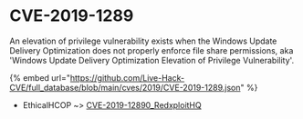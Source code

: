 # CVE-2019-1289

An elevation of privilege vulnerability exists when the Windows Update Delivery Optimization does not properly enforce file share permissions, aka 'Windows Update Delivery Optimization Elevation of Privilege Vulnerability'.

{% embed url="https://github.com/Live-Hack-CVE/full_database/blob/main/cves/2019/CVE-2019-1289.json" %}


* EthicalHCOP ~> [CVE-2019-12890_RedxploitHQ](https://zeste.alice-snow.ru/2019/database/cve-2019-1289/cve-2019-12890_redxploithq-ethicalhcop)